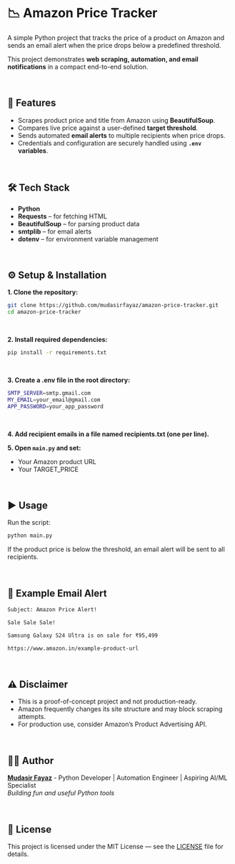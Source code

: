 # 📉 Amazon Price Tracker

A simple Python project that tracks the price of a product on Amazon and sends an email alert when the price drops below a predefined threshold.

This project demonstrates **web scraping, automation, and email notifications** in a compact end-to-end solution.

<br/>

## 🚀 Features

- Scrapes product price and title from Amazon using **BeautifulSoup**.
- Compares live price against a user-defined **target threshold**.
- Sends automated **email alerts** to multiple recipients when price drops.
- Credentials and configuration are securely handled using **`.env` variables**.

<br/>

## 🛠 Tech Stack

- **Python**
- **Requests** – for fetching HTML
- **BeautifulSoup** – for parsing product data
- **smtplib** – for email alerts
- **dotenv** – for environment variable management

<br/>

## ⚙️ Setup & Installation

**1. Clone the repository:**

```bash
git clone https://github.com/mudasirfayaz/amazon-price-tracker.git
cd amazon-price-tracker
```

<br/>

**2. Install required dependencies:**

```bash
pip install -r requirements.txt
```

<br/>

**3. Create a .env file in the root directory:**

```bash
SMTP_SERVER=smtp.gmail.com
MY_EMAIL=your_email@gmail.com
APP_PASSWORD=your_app_password
```

<br/>

**4. Add recipient emails in a file named recipients.txt (one per line).**

**5. Open `main.py` and set:**

- Your Amazon product URL
- Your TARGET_PRICE

<br/>

## ▶️ Usage

Run the script:

```bash
python main.py
```

If the product price is below the threshold, an email alert will be sent to all recipients.

<br/>

## 📌 Example Email Alert

```bash
Subject: Amazon Price Alert!

Sale Sale Sale!

Samsung Galaxy S24 Ultra is on sale for ₹95,499

https://www.amazon.in/example-product-url
```

<br/>

## ⚠️ Disclaimer

- This is a proof-of-concept project and not production-ready.
- Amazon frequently changes its site structure and may block scraping attempts.
- For production use, consider Amazon’s Product Advertising API.

<br/>

## 🧑‍💻 Author

**[Mudasir Fayaz](https://github.com/mudasirfayaz/)** - Python Developer | Automation Engineer | Aspiring AI/ML Specialist<br/>
_Building fun and useful Python tools_

<br/>

## 📜 License

This project is licensed under the MIT License — see the [LICENSE](./LICENSE) file for details.

<br/>
